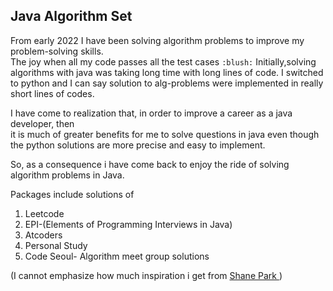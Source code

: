 ## Java Algorithm Set

From early 2022 I have been solving algorithm problems to improve my problem-solving skills.
<br/> The joy when all my code passes all the test cases `:blush:`
Initially,solving algorithms with java was taking long time with long lines of code.
I switched to python and I can  say solution to alg-problems were implemented in really short lines 
of codes.

I have come to realization that, in order to improve a career as a java developer, then  
it is much of greater benefits for me to  solve  questions in java even though the python solutions
are more precise and easy to implement.

So, as a consequence i have come back to enjoy the ride of solving algorithm problems in Java.

Packages include solutions of 

1. Leetcode
2. EPI-(Elements of Programming Interviews in Java)
3. Atcoders
4. Personal Study 
5. Code Seoul- Algorithm meet group solutions

(I cannot emphasize how much inspiration i get from <a href="https://github.com/Shane-Park">Shane Park </a>)
